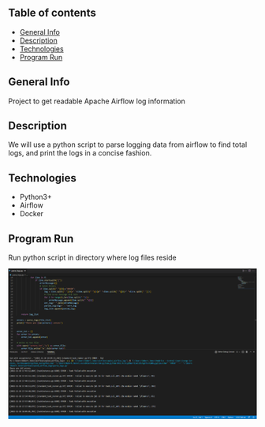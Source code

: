 ## Table of contents
* [General Info](#general-info)
* [Description](#description)
* [Technologies](#technologies)
* [Program Run](#execution)

## General Info
Project to get readable Apache Airflow log information 

## Description
We will use a python script to parse logging data from airflow to find total logs, and print the logs in a concise fashion. 

## Technologies
* Python3+ 
* Airflow
* Docker

## Program Run
Run python script in directory where log files reside 

![Alt text](screenshots/logger_run.PNG?raw=true "log output")
